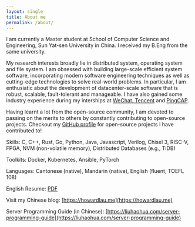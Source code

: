 ```yaml
---
layout: single
title: About me
permalink: /about/
---
```


I am currently a Master student at School of Computer Science and Engineering, Sun Yat-sen University in China. I received my B.Eng from the same university.

My research interests broadly lie in distributed system, operating system and file system. I am obsessed with building large-scale efficient system software, incorporating modern software engineering techniques as well as cutting-edge technologies to solve real-world problems. In particular, I am enthusiatic about the development of datacenter-scale software that is robust, scalable, fault-tolerant and manageable. I have also gained some industry experience during my interships at [WeChat, Tencent](https://weixin.qq.com) and [PingCAP](https://pingcap.com).

Having learnt a lot from the open-source community, I am devoted to passing on the merits to others by constantly contributing to open-source projects. Checkout my [GitHub profile](https://github.com/howardlau1999/) for open-source projects I have contributed to!

Skills: C, C++, Rust, Go, Python, Java, Javascript, Verilog, Chisel 3, RISC-V, FPGA, NVM (non-volatile memory), Distributed Databases (e.g., TiDB)

Toolkits: Docker, Kubernetes, Ansible, PyTorch

Languages: Cantonese (native), Mandarin (native), English (fluent, TOEFL 108)

English Resume: [PDF](https://howardlau.me/wp-content/uploads/2022/06/resume_en_2022-06.pdf)

Visit my Chinese blog: [https://howardlau.me](https://howardlau.me)

Server Programming Guide (in Chinese): [https://liuhaohua.com/server-programming-guide](https://liuhaohua.com/server-programming-guide)
